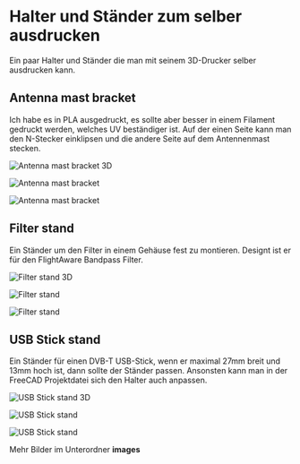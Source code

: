 # Halter und Ständer zum selber ausdrucken

Ein paar Halter und Ständer die man mit seinem 3D-Drucker selber ausdrucken kann.


## Antenna mast bracket

Ich habe es in PLA ausgedruckt, es sollte aber besser in einem Filament gedruckt werden, welches UV beständiger ist.
Auf der einen Seite kann man den N-Stecker einklipsen und die andere Seite auf dem Antennenmast stecken.

![Antenna mast bracket 3D](images/Antenna-mast-bracket.png)


![Antenna mast bracket](images/IMG_20210603_150533.jpg)

![Antenna mast bracket](images/IMG_20210603_150820.jpg)


## Filter stand

Ein Ständer um den Filter in einem Gehäuse fest zu montieren. Designt ist er für den FlightAware Bandpass Filter.

![Filter stand 3D](images/Filter-stand.png)


![Filter stand](images/IMG_20210603_214600.jpg)

![Filter stand](images/IMG_20210603_151129.jpg)


## USB Stick stand

Ein Ständer für einen DVB-T USB-Stick, wenn er maximal 27mm breit und 13mm hoch ist, dann sollte der Ständer passen. Ansonsten kann man in der FreeCAD Projektdatei sich den Halter auch anpassen.

![USB Stick stand 3D](images/USB-Stick-Stand.png)


![USB Stick stand](images/IMG_20210603_214543.jpg)

![USB Stick stand](images/IMG_20210611_220708.jpg)


Mehr Bilder im Unterordner **images**
